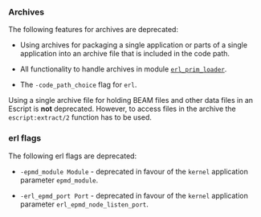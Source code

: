 ### Archives

The following features for archives are deprecated:

* Using archives for packaging a single application or parts of a
  single application into an archive file that is included in the code
  path.

* All functionality to handle archives in module
  [`erl_prim_loader`](https://www.erlang.org/doc/man/erl_prim_loader).

* The `-code_path_choice` flag for `erl`.

Using a single archive file for holding BEAM files and other data
files in an Escript is **not** deprecated. However, to access files in
the archive the `escript:extract/2` function has to be used.

### erl flags

The following erl flags are deprecated:

* `-epmd_module Module` - deprecated in favour of the `kernel` application
  parameter `epmd_module`.

* `-erl_epmd_port Port` - deprecated in favour of the `kernel` application
  parameter `erl_epmd_node_listen_port`.

